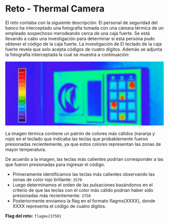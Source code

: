 # Reto - Thermal Camera

El reto contaba con la siguiente descripción: El personal de seguridad del banco ha interceptado una fotografía tomada con una cámara térmica de un empleado sospechoso merodeando cerca de una caja fuerte. Se está llevando a cabo una investigación para determinar si esta persona pudo obtener el código de la caja fuerte. La investigación de El teclado de la caja fuerte revela que solo acepta códigos de cuatro dígitos. Además se adjunta la fotografía interceptada la cual se muestra a continuación:

<p align="center"> <img src="../../img_MetaRed Mexico Anuies-TIC 2024/retoThermal_camera-1.png" /> </p>

La imagen térmica contiene un patrón de colores más cálidos (naranja y rojo) en el teclado que indicaba las teclas que probablemente fueron presionadas recientemente, ya que estos colores representan las zonas de mayor temperatura.

De acuerdo a la imagen, las teclas más calientes podrían corresponder a las que fueron presionadas para ingresar el código.

- Primeramente identificamos las teclas más calientes observando las zonas de color rojo brillante: ```3570```
- Luego determinamos el orden de las pulsaciones basándonos en el criterio de que las teclas con el color más cálido podrían haber sido presionadas más recientemente: ```3750``` 
- Posteriormente enviamos la flag en el formato flagmx{XXXX}, donde XXXX representa el código de cuatro dígitos.

**Flag del reto:** ```flagmx{3750}```
